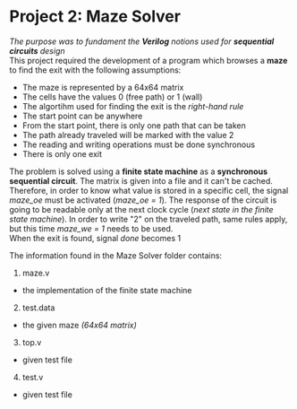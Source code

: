 # Project 2: **Maze Solver**
*The purpose was to fundament the **Verilog** notions used for **sequential circuits** design*\
This project required the development of a program which browses a **maze** to find the exit with the following assumptions:
* The maze is represented by a 64x64 matrix
* The cells have the values 0 (free path) or 1 (wall)
* The algortihm used for finding the exit is the *right-hand rule*
* The start point can be anywhere
* From the start point, there is only one path that can be taken
* The path already traveled will be marked with the value 2
* The reading and writing operations must be done synchronous
* There is only one exit

The problem is solved using a **finite state machine** as a **synchronous sequential circuit**. The matrix is given into a file and it can't be cached. Therefore, in order to know what value is stored in a specific cell, the signal *maze_oe* must be activated (*maze_oe = 1*). The response of the circuit is going to be readable only at the next clock cycle (*next state in the finite state machine*).
In order to write "2" on the traveled path, same rules apply, but this time *maze_we = 1* needs to be used.\
When the exit is found, signal *done* becomes 1

The information found in the Maze Solver folder contains:
1. maze.v
* the implementation of the finite state machine
2. test.data
* the given maze *(64x64 matrix)*
3. top.v
* given test file
4. test.v
* given test file
